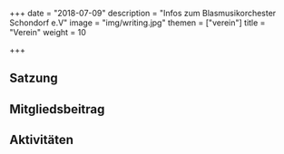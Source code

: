 +++
date = "2018-07-09"
description = "Infos zum Blasmusikorchester Schondorf e.V"
image = "img/writing.jpg"
themen = ["verein"]
title = "Verein"
weight = 10

+++

Satzung
-------

Mitgliedsbeitrag
----------------

Aktivitäten
-----------
